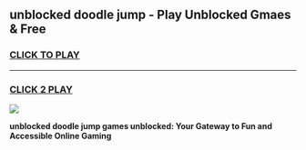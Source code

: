 
## unblocked doodle jump - Play Unblocked Gmaes & Free
<h3>
<a href="https://news.freeplayer.one?title=unblocked_doodle_jump&ref=23F">CLICK TO PLAY</a></h3>
<hr>

<h3>
<a href="https://news.freeplayer.one?title=unblocked_doodle_jump&ref=23F">CLICK 2 PLAY</a>
  
</h3>

<a href="https://news.freeplayer.one?title=unblocked_doodle_jump&ref=23F/"><img src="https://clearcache.store/games.png"></a>


**unblocked doodle jump games unblocked: Your Gateway to Fun and Accessible Online Gaming**
